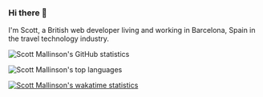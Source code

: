 ### Hi there 👋

<!--
**scottmallinson/scottmallinson** is a ✨ _special_ ✨ repository because its `README.md` (this file) appears on your GitHub profile.

Here are some ideas to get you started:

- 🔭 I’m currently working on ...
- 🌱 I’m currently learning ...
- 👯 I’m looking to collaborate on ...
- 🤔 I’m looking for help with ...
- 💬 Ask me about ...
- 📫 How to reach me: ...
- 😄 Pronouns: ...
- ⚡ Fun fact: ...
-->

I'm Scott, a British web developer living and working in Barcelona, Spain in the travel technology industry.

![Scott Mallinson's GitHub statistics](https://github-readme-stats.vercel.app/api?username=scottmallinson&count_private=true&hide=contribs,stars&show_icons=true&custom_title=GitHub%20stats&include_all_commits=true)

![Scott Mallinson's top languages](https://github-readme-stats.vercel.app/api/top-langs/?username=scottmallinson&custom_title=Most%20used%20languages)

[![Scott Mallinson's wakatime statistics](https://github-readme-stats.vercel.app/api/wakatime?username=scottmallinson)](https://github.com/anuraghazra/github-readme-stats)

